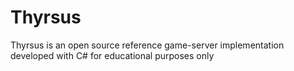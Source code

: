 Thyrsus
=======

Thyrsus is an open source reference game-server implementation developed with C# for educational purposes only